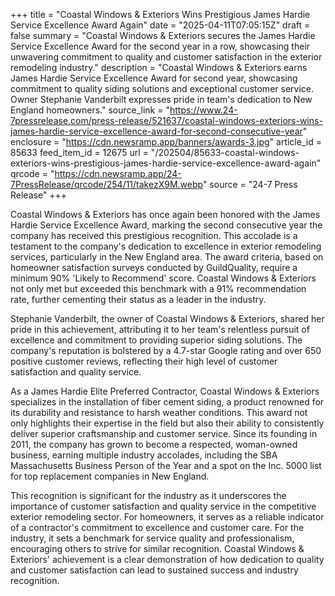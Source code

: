 +++
title = "Coastal Windows & Exteriors Wins Prestigious James Hardie Service Excellence Award Again"
date = "2025-04-11T07:05:15Z"
draft = false
summary = "Coastal Windows & Exteriors secures the James Hardie Service Excellence Award for the second year in a row, showcasing their unwavering commitment to quality and customer satisfaction in the exterior remodeling industry."
description = "Coastal Windows & Exteriors earns James Hardie Service Excellence Award for second year, showcasing commitment to quality siding solutions and exceptional customer service. Owner Stephanie Vanderbilt expresses pride in team's dedication to New England homeowners."
source_link = "https://www.24-7pressrelease.com/press-release/521637/coastal-windows-exteriors-wins-james-hardie-service-excellence-award-for-second-consecutive-year"
enclosure = "https://cdn.newsramp.app/banners/awards-3.jpg"
article_id = 85633
feed_item_id = 12675
url = "/202504/85633-coastal-windows-exteriors-wins-prestigious-james-hardie-service-excellence-award-again"
qrcode = "https://cdn.newsramp.app/24-7PressRelease/qrcode/254/11/takezX9M.webp"
source = "24-7 Press Release"
+++

<p>Coastal Windows & Exteriors has once again been honored with the James Hardie Service Excellence Award, marking the second consecutive year the company has received this prestigious recognition. This accolade is a testament to the company's dedication to excellence in exterior remodeling services, particularly in the New England area. The award criteria, based on homeowner satisfaction surveys conducted by GuildQuality, require a minimum 90% 'Likely to Recommend' score. Coastal Windows & Exteriors not only met but exceeded this benchmark with a 91% recommendation rate, further cementing their status as a leader in the industry.</p><p>Stephanie Vanderbilt, the owner of Coastal Windows & Exteriors, shared her pride in this achievement, attributing it to her team's relentless pursuit of excellence and commitment to providing superior siding solutions. The company's reputation is bolstered by a 4.7-star Google rating and over 650 positive customer reviews, reflecting their high level of customer satisfaction and quality service.</p><p>As a James Hardie Elite Preferred Contractor, Coastal Windows & Exteriors specializes in the installation of fiber cement siding, a product renowned for its durability and resistance to harsh weather conditions. This award not only highlights their expertise in the field but also their ability to consistently deliver superior craftsmanship and customer service. Since its founding in 2011, the company has grown to become a respected, woman-owned business, earning multiple industry accolades, including the SBA Massachusetts Business Person of the Year and a spot on the Inc. 5000 list for top replacement companies in New England.</p><p>This recognition is significant for the industry as it underscores the importance of customer satisfaction and quality service in the competitive exterior remodeling sector. For homeowners, it serves as a reliable indicator of a contractor's commitment to excellence and customer care. For the industry, it sets a benchmark for service quality and professionalism, encouraging others to strive for similar recognition. Coastal Windows & Exteriors' achievement is a clear demonstration of how dedication to quality and customer satisfaction can lead to sustained success and industry recognition.</p>